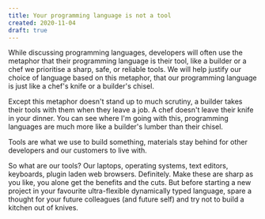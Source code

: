 ```yaml
---
title: Your programming language is not a tool
created: 2020-11-04
draft: true
---
```


While discussing programming languages, developers will often use the metaphor that their programming language is their tool, like a builder or a chef we prioritise a sharp, safe, or reliable tools. We will help justify our choice of language based on this metaphor, that our programming language is just like a chef's knife or a builder's chisel.

Except this metaphor doesn't stand up to much scrutiny, a builder takes their tools with them when they leave a job. A chef doesn't leave their knife in your dinner. You can see where I'm going with this, programming languages are much more like a builder's lumber than their chisel.

Tools are what we use to build something, materials stay behind for other developers and our customers to live with.

So what are our tools? Our laptops, operating systems, text editors, keyboards, plugin laden web browsers. Definitely. Make these are sharp as you like, you alone get the benefits and the cuts. But before starting a new project in your favourite ultra-flexible dynamically typed language, spare a thought for your future colleagues (and future self) and try not to build a kitchen out of knives.
